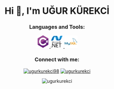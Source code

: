 <h1 align="center">Hi 👋,  I'm UĞUR KÜREKCİ</h1>

<h3 align="center">Languages and Tools:</h3>
<p align="center"> <a href="https://www.w3schools.com/cs/" target="_blank"> <img src="https://raw.githubusercontent.com/devicons/devicon/master/icons/csharp/csharp-original.svg" alt="csharp" width="40" height="40"/> </a> <a href="https://dotnet.microsoft.com/" target="_blank"> <img src="https://raw.githubusercontent.com/devicons/devicon/master/icons/dot-net/dot-net-original-wordmark.svg" alt="dotnet" width="40" height="40"/> </a> <a href="https://www.mysql.com/" target="_blank"> <img src="https://raw.githubusercontent.com/devicons/devicon/master/icons/mysql/mysql-original-wordmark.svg" alt="mysql" width="40" height="40"/> </a> </p>

<h3 align="center">Connect with me:</h3>
<p align="center">
<a href="https://twitter.com/ugurkurekci98" target="blank"><img align="center" src="https://cdn.jsdelivr.net/npm/simple-icons@3.0.1/icons/twitter.svg" alt="ugurkurekci98" height="30" width="40" /></a>
<a href="https://linkedin.com/in/ugurkurekci" target="blank"><img align="center" src="https://cdn.jsdelivr.net/npm/simple-icons@3.0.1/icons/linkedin.svg" alt="ugurkurekci" height="30" width="40" /></a>
</p>

<p align="center"> <img src="https://komarev.com/ghpvc/?username=ugurkurekci&label=Profile%20views&color=0e75b6&style=flat" alt="ugurkurekci" /> </p>

